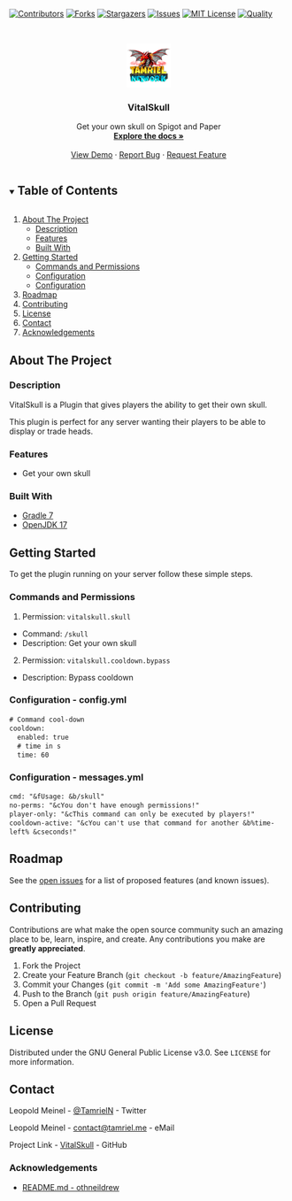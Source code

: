 <!-- PROJECT SHIELDS -->
[![Contributors][contributors-shield]][contributors-url]
[![Forks][forks-shield]][forks-url]
[![Stargazers][stars-shield]][stars-url]
[![Issues][issues-shield]][issues-url]
[![MIT License][license-shield]][license-url]
[![Quality][quality-shield]][quality-url]

<!-- PROJECT LOGO -->
<!--suppress ALL -->
<br />
<p align="center">
  <a href="https://github.com/TamrielNetwork/VitalSkull">
    <img src="images/logo.png" alt="Logo" width="80" height="80">
  </a>

<h3 align="center">VitalSkull</h3>

  <p align="center">
    Get your own skull on Spigot and Paper
    <br />
    <a href="https://github.com/TamrielNetwork/VitalSkull"><strong>Explore the docs »</strong></a>
    <br />
    <br />
    <a href="https://github.com/TamrielNetwork/VitalSkull">View Demo</a>
    ·
    <a href="https://github.com/TamrielNetwork/VitalSkull/issues">Report Bug</a>
    ·
    <a href="https://github.com/TamrielNetwork/VitalSkull/issues">Request Feature</a>
  </p>

<!-- TABLE OF CONTENTS -->
<details open="open">
  <summary><h2 style="display: inline-block">Table of Contents</h2></summary>
  <ol>
    <li>
      <a href="#about-the-project">About The Project</a>
      <ul>
        <li><a href="#description">Description</a></li>
        <li><a href="#features">Features</a></li>
        <li><a href="#built-with">Built With</a></li>
      </ul>
    </li>
    <li>
      <a href="#getting-started">Getting Started</a>
      <ul>
        <li><a href="#commands-and-permissions">Commands and Permissions</a></li>
        <li><a href="#configuration - config.yml">Configuration</a></li>
		<li><a href="#configuration - messages.yml">Configuration</a></li>
      </ul>
    </li>
    <li><a href="#roadmap">Roadmap</a></li>
    <li><a href="#contributing">Contributing</a></li>
    <li><a href="#license">License</a></li>
    <li><a href="#contact">Contact</a></li>
    <li><a href="#acknowledgements">Acknowledgements</a></li>
  </ol>
</details>

<!-- ABOUT THE PROJECT -->

## About The Project

### Description

VitalSkull is a Plugin that gives players the ability to get their own skull.

This plugin is perfect for any server wanting their players to be able to display or trade heads.

### Features

* Get your own skull

### Built With

* [Gradle 7](https://docs.gradle.org/7.4/release-notes.html)
* [OpenJDK 17](https://openjdk.java.net/projects/jdk/17/)

<!-- GETTING STARTED -->

## Getting Started

To get the plugin running on your server follow these simple steps.

### Commands and Permissions

1. Permission: `vitalskull.skull`

* Command: `/skull`
* Description: Get your own skull

2. Permission: `vitalskull.cooldown.bypass`

* Description: Bypass cooldown

### Configuration - config.yml

```
# Command cool-down
cooldown:
  enabled: true
  # time in s
  time: 60
```

### Configuration - messages.yml

```
cmd: "&fUsage: &b/skull"
no-perms: "&cYou don't have enough permissions!"
player-only: "&cThis command can only be executed by players!"
cooldown-active: "&cYou can't use that command for another &b%time-left% &cseconds!"
```

<!-- ROADMAP -->

## Roadmap

See the [open issues](https://github.com/TamrielNetwork/VitalFly/issues) for a list of proposed features (and known
issues).

<!-- CONTRIBUTING -->

## Contributing

Contributions are what make the open source community such an amazing place to be, learn, inspire, and create. Any
contributions you make are **greatly appreciated**.

1. Fork the Project
2. Create your Feature Branch (`git checkout -b feature/AmazingFeature`)
3. Commit your Changes (`git commit -m 'Add some AmazingFeature'`)
4. Push to the Branch (`git push origin feature/AmazingFeature`)
5. Open a Pull Request

<!-- LICENSE -->

## License

Distributed under the GNU General Public License v3.0. See `LICENSE` for more information.

<!-- CONTACT -->

## Contact

Leopold Meinel - [@TamrielN](https://twitter.com/TamrielN) - Twitter

Leopold Meinel - [contact@tamriel.me](mailto:contact@tamriel.me) - eMail

Project Link - [VitalSkull](https://github.com/TamrielNetwork/VitalSkull) - GitHub

<!-- ACKNOWLEDGEMENTS -->

### Acknowledgements

* [README.md - othneildrew](https://github.com/othneildrew/Best-README-Template)

<!-- MARKDOWN LINKS & IMAGES -->

[contributors-shield]: https://img.shields.io/github/contributors-anon/TamrielNetwork/VitalSkull?style=for-the-badge

[contributors-url]: https://github.com/TamrielNetwork/VitalSkull/graphs/contributors

[forks-shield]: https://img.shields.io/github/forks/TamrielNetwork/VitalSkull?label=Forks&style=for-the-badge

[forks-url]: https://github.com/TamrielNetwork/VitalSkull/network/members

[stars-shield]: https://img.shields.io/github/stars/TamrielNetwork/VitalSkull?style=for-the-badge

[stars-url]: https://github.com/TamrielNetwork/VitalSkull/stargazers

[issues-shield]: https://img.shields.io/github/issues/TamrielNetwork/VitalSkull?style=for-the-badge

[issues-url]: https://github.com/TamrielNetwork/VitalSkull/issues

[license-shield]: https://img.shields.io/github/license/TamrielNetwork/VitalSkull?style=for-the-badge

[license-url]: https://github.com/TamrielNetwork/VitalSkull/blob/main/LICENSE

[quality-shield]: https://img.shields.io/codefactor/grade/github/TamrielNetwork/VitalSkull?style=for-the-badge

[quality-url]: https://www.codefactor.io/repository/github/TamrielNetwork/VitalSkull
